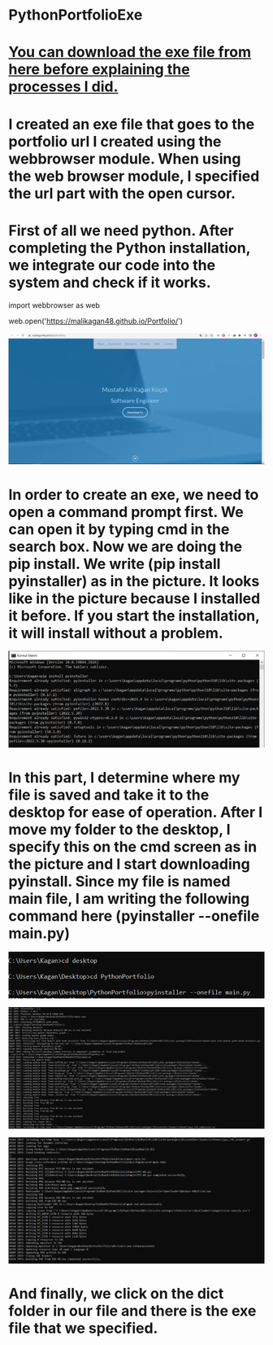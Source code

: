 # PythonPortfolioExe
<p>
  
# <a href="https://github.com/malikagan48/PythonPortfolio/blob/main/KaganKucukPortfolioExe.exe" target="_blank">You can download the exe file from here before explaining the processes I did.</a>
# I created an exe file that goes to the portfolio url I created using the webbrowser module. When using the web browser module, I specified the url part with the open cursor.
  
</p>
<p>
  
# First of all we need python.  After completing the Python installation, we integrate our code into the system and check if it works.

</p>
<p>
 import webbrowser as web

web.open('https://malikagan48.github.io/Portfolio/')

</p>

<img src="https://github.com/malikagan48/PythonPortfolio/blob/main/Images/16.PNG" width="auto">

<p>
  
# In order to create an exe, we need to open a command prompt first. We can open it by typing cmd in the search box. Now we are doing the pip install. We write  (pip install pyinstaller) as in the picture. It looks like in the picture because I installed it before. If you start the installation, it will install without a problem.

</p>
<img src="https://github.com/malikagan48/PythonPortfolio/blob/main/Images/12.PNG" width="auto">

<p>

# In this part, I determine where my file is saved and take it to the desktop for ease of operation. After I move my folder to the desktop, I specify this on the cmd screen as in the picture and I start downloading pyinstall. Since my file is named main file, I am writing the following command here (pyinstaller --onefile main.py)

</p>
<img src="https://github.com/malikagan48/PythonPortfolio/blob/main/Images/13.PNG" width="auto">
<p>
<img src="https://github.com/malikagan48/PythonPortfolio/blob/main/Images/14.PNG" width="auto">
<p>
<img src="https://github.com/malikagan48/PythonPortfolio/blob/main/Images/15.PNG" width="auto">
<p>

# And finally, we click on the dict folder in our file and there is the exe file that we specified.

</p>
